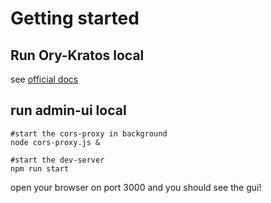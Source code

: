 # Getting started

## Run Ory-Kratos local

see [official docs](https://www.ory.sh/docs/kratos/quickstart)

## run admin-ui local

```
#start the cors-proxy in background
node cors-proxy.js &

#start the dev-server
npm run start
```

open your browser on port 3000 and you should see the gui!
